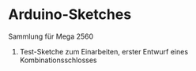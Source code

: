 # Arduino-Sketches
Sammlung für Mega 2560

1. Test-Sketche zum Einarbeiten, erster Entwurf eines Kombinationsschlosses
